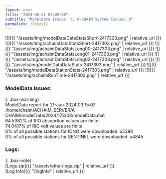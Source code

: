 ```yaml
---
layout: post
title: "2024-06-21 03:00:00"
subtitle: "ModelData Issues: 4; A-CHAIM System Issues: 0"
permalink: /latest/
---
```


![]({{ "/assets/img/modelDataDataStatsShort-2417303.png" | relative_url }})
![]({{ "/assets/img/achaimDataStatsShort-2417303.png" | relative_url }})
![]({{ "/assets/img/achaimDataStatsLong00-2417303.png" | relative_url }})
![]({{ "/assets/img/achaimDataStatsLong01-2417303.png" | relative_url }})
![]({{ "/assets/img/achaimDataStatsLong02-2417303.png" | relative_url }})
![]({{ "/assets/img/modelDataDataStats-2417303.png" | relative_url }})
![]({{ "/assets/img/modelDataStationStats-2417303.png" | relative_url }})
![]({{ "/assets/img/achaimRunTime-2417303.png" | relative_url }})


### ModelData Issues:  
  
{: .box-warning}  
 ModelData report for 21-Jun-2024 03:15:07   
 /home/chaim/ACHAIM_SERVER/A-CHAIM/modelData/2024/173/03/modelData.mat   
 64.5382% of RIO absoprtion values are finite   
 74.0417% of RIO volt values are finite   
 0% of all possible stations for IONO were downloaded. x5390   
 0% of all possible stations for SENTINEL were downloaded. x4845   
  


### Logs:  
  
{: .box-note}  
[Logs.zip]({{ "/assets/other/logs.zip" | relative_url }})  
[Log Info]({{ "/logInfo" | relative_url }})  
